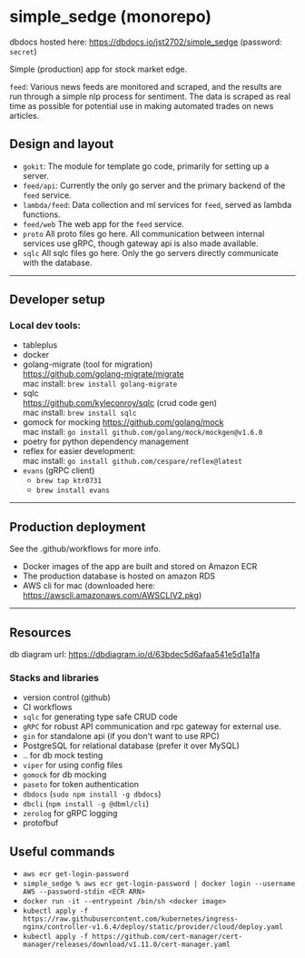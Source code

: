 # simple_sedge (monorepo)
dbdocs hosted here: https://dbdocs.io/jst2702/simple_sedge (password: `secret`)


Simple (production) app for stock market edge. 

`feed`: Various news feeds are monitored and scraped, and the results are run through a simple nlp process for sentiment. The data is scraped as real time as possible for potential use in making automated trades on news articles.

## Design and layout
* `gokit`: The module for template go code, primarily for setting up a server.
* `feed/api`: Currently the only go server and the primary backend of the `feed` service.
* `lambda/feed`: Data collection and ml services for `feed`, served as lambda functions.
* `feed/web` The web app for the `feed` service.
* `proto` All proto files go here. All communication between internal services use gRPC, though gateway api is also made available.
* `sqlc` All sqlc files go here. Only the go servers directly communicate with the database.

---
## Developer setup

### Local dev tools:
* tableplus
* docker
* golang-migrate (tool for migration)<br>
https://github.com/golang-migrate/migrate <br>
mac install: `brew install golang-migrate`
* sqlc <br>
https://github.com/kyleconroy/sqlc (crud code gen)<br>
mac install: `brew install sqlc`
* gomock for mocking https://github.com/golang/mock <br> mac install: `go install github.com/golang/mock/mockgen@v1.6.0`
* poetry for python dependency management
* reflex for easier development: <br> mac install: `go install github.com/cespare/reflex@latest`
* `evans` (gRPC client)
    * `brew tap ktr0731`
    * `brew install evans`
---
## Production deployment

See the .github/workflows for more info.

* Docker images of the app are built and stored on Amazon ECR
* The production database is hosted on amazon RDS
* AWS cli for mac (downloaded here: https://awscli.amazonaws.com/AWSCLIV2.pkg)

---
## Resources
db diagram url: https://dbdiagram.io/d/63bdec5d6afaa541e5d1a1fa

### Stacks and libraries
* version control (github)
* CI workflows
* `sqlc` for generating type safe CRUD code
* `gRPC` for robust API communication and rpc gateway for external use.
* `gin` for standalone api (if you don't want to use RPC)
* PostgreSQL for relational database (prefer it over MySQL)
* .. for db mock testing
* `viper` for using config files
* `gomock` for db mocking
* `paseto` for token authentication
* `dbdocs` (`sudo npm install -g dbdocs`)
* `dbcli` (`npm install -g @dbml/cli`)
* `zerolog` for gRPC logging
* protofbuf

## Useful commands
* `aws ecr get-login-password`
* `simple_sedge % aws ecr get-login-password | docker login --username AWS --password-stdin <ECR ARN>`
* `docker run -it --entrypoint /bin/sh <docker image>`
* `kubectl apply -f https://raw.githubusercontent.com/kubernetes/ingress-nginx/controller-v1.6.4/deploy/static/provider/cloud/deploy.yaml`
* `kubectl apply -f https://github.com/cert-manager/cert-manager/releases/download/v1.11.0/cert-manager.yaml`